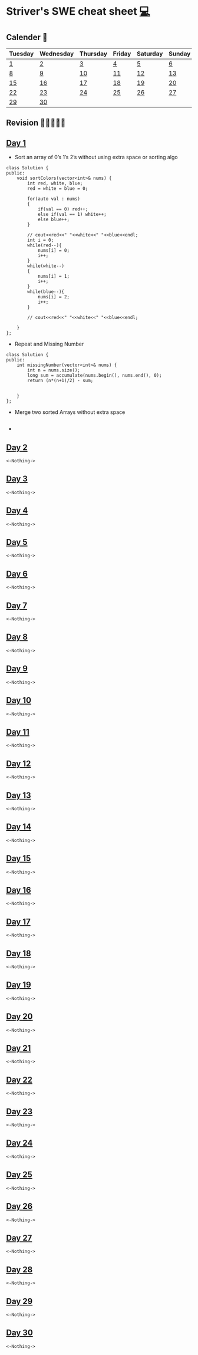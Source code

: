 # Striver's SWE cheat sheet [💻](https://docs.google.com/document/d/1SM92efk8oDl8nyVw8NHPnbGexTS9W-1gmTEYfEurLWQ/edit)

## Calender 📅

| Tuesday      | Wednesday | Thursday      | Friday | Saturday      | Sunday      | Monday      |
| ----------- | ----------- | ----------- | ----------- | ----------- | ----------- | ----------- |
| [1](#day-1)| [2](#day-2)| [3](#day-3)| [4](#day-4)| [5](#day-5)| [6](#day-6)| [7](#day-7)      
| [8](#day-8)| [9](#day-9)| [10](#day-10)| [11](#day-11)| [12](#day-12)| [13](#day-13)| [14](#day-14)      
| [15](#day-15)| [16](#day-16)| [17](#day-17)| [18](#day-18)| [19](#day-19)| [20](#day-20)| [21](#day-21)      
| [22](#day-22)| [23](#day-23)| [24](#day-24)| [25](#day-25)| [26](#day-26)| [27](#day-27)| [28](#day-28)      
| [29](#day-29)| [30](#day-30)  


## Revision 👨🏼‍🎓🐱‍🏍

## [Day 1](#calender)

* Sort an array of 0’s 1’s 2’s without using extra space or sorting algo 

```
class Solution {
public:
    void sortColors(vector<int>& nums) {
        int red, white, blue;
        red = white = blue = 0;
        
        for(auto val : nums)
        {
            if(val == 0) red++;
            else if(val == 1) white++;
            else blue++;
        }
        
        // cout<<red<<" "<<white<<" "<<blue<<endl;
        int i = 0;
        while(red--){
            nums[i] = 0;
            i++;
        }
        while(white--)
        {   
            nums[i] = 1;
            i++; 
        }
        while(blue--){
            nums[i] = 2;
            i++; 
        }
        
        // cout<<red<<" "<<white<<" "<<blue<<endl;

    }
};
```

* Repeat and Missing Number 
```
class Solution {
public:
    int missingNumber(vector<int>& nums) {
        int n = nums.size();
        long sum = accumulate(nums.begin(), nums.end(), 0);
        return (n*(n+1)/2) - sum;
        
        
    }
};

```
* Merge two sorted Arrays without extra space
```

```
* 
## [Day 2](#calender)
```
<-Nothing->
```

## [Day 3](#calender)
```
<-Nothing->
```

## [Day 4](#calender)
```
<-Nothing->
```

## [Day 5](#calender)
```
<-Nothing->
```

## [Day 6](#calender)
```
<-Nothing->
```

## [Day 7](#calender)
```
<-Nothing->
```

## [Day 8](#calender)
```
<-Nothing->
```

## [Day 9](#calender)
```
<-Nothing->
```

## [Day 10](#calender)
```
<-Nothing->
```

## [Day 11](#calender)
```
<-Nothing->
```

## [Day 12](#calender)
```
<-Nothing->
```

## [Day 13](#calender)
```
<-Nothing->
```

## [Day 14](#calender)
```
<-Nothing->
```

## [Day 15](#calender)
```
<-Nothing->
```

## [Day 16](#calender)
```
<-Nothing->
```

## [Day 17](#calender)
```
<-Nothing->
```

## [Day 18](#calender)
```
<-Nothing->
```

## [Day 19](#calender)
```
<-Nothing->
```

## [Day 20](#calender)
```
<-Nothing->
```

## [Day 21](#calender)
```
<-Nothing->
```

## [Day 22](#calender)
```
<-Nothing->
```

## [Day 23](#calender)
```
<-Nothing->
```

## [Day 24](#calender)
```
<-Nothing->
```

## [Day 25](#calender)
```
<-Nothing->
```

## [Day 26](#calender)
```
<-Nothing->
```

## [Day 27](#calender)
```
<-Nothing->
```

## [Day 28](#calender)
```
<-Nothing->
```

## [Day 29](#calender)
```
<-Nothing->
```

## [Day 30](#calender)
```
<-Nothing->
```

